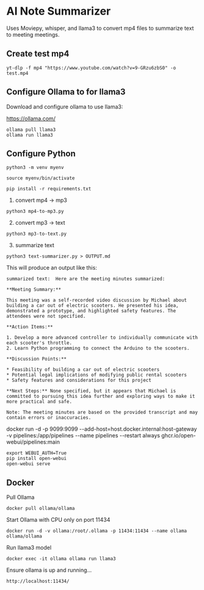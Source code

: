 # AI Note Summarizer

Uses Moviepy, whisper, and llama3 to convert mp4 files to summarize text to meeting meetings.


## Create test mp4
```
yt-dlp -f mp4 "https://www.youtube.com/watch?v=9-GRzu6zbS0" -o test.mp4
```

## Configure Ollama to for llama3
Download and configure ollama to use llama3:

https://ollama.com/

```
ollama pull llama3
ollama run llama3
```

## Configure Python

```
python3 -m venv myenv

source myenv/bin/activate

pip install -r requirements.txt
```

1) convert mp4 -> mp3
```
python3 mp4-to-mp3.py
```

2) convert mp3 -> text
```
python3 mp3-to-text.py
```

3) summarize text
```
python3 text-summarizer.py > OUTPUT.md
```

This will produce an output like this:

    summarized text:  Here are the meeting minutes summarized:

    **Meeting Summary:**

    This meeting was a self-recorded video discussion by Michael about building a car out of electric scooters. He presented his idea, demonstrated a prototype, and highlighted safety features. The attendees were not specified.

    **Action Items:**

    1. Develop a more advanced controller to individually communicate with each scooter's throttle.
    2. Learn Python programming to connect the Arduino to the scooters.

    **Discussion Points:**

    * Feasibility of building a car out of electric scooters
    * Potential legal implications of modifying public rental scooters
    * Safety features and considerations for this project

    **Next Steps:** None specified, but it appears that Michael is committed to pursuing this idea further and exploring ways to make it more practical and safe.

    Note: The meeting minutes are based on the provided transcript and may contain errors or inaccuracies.

    
docker run -d -p 9099:9099 --add-host=host.docker.internal:host-gateway -v pipelines:/app/pipelines --name pipelines --restart always ghcr.io/open-webui/pipelines:main


```
export WEBUI_AUTH=True
pip install open-webui
open-webui serve
```

## Docker 

Pull Ollama
```
docker pull ollama/ollama
```

Start Ollama with CPU only on port 11434
```
docker run -d -v ollama:/root/.ollama -p 11434:11434 --name ollama ollama/ollama
```

Run llama3 model
```
docker exec -it ollama ollama run llama3
```



Ensure ollama is up and running...
```
http://localhost:11434/
```

